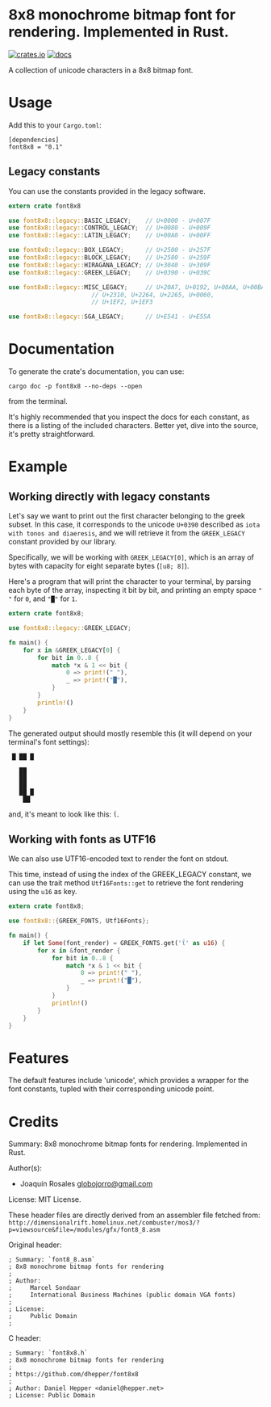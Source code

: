 8x8 monochrome bitmap font for rendering. Implemented in Rust.
==============================================================

[![crates.io](https://img.shields.io/crates/v/font8x8.svg)](https://crates.io/crates/font8x8)
[![docs](https://docs.rs/font8x8/badge.svg)](https://docs.rs/font8x8)

A collection of unicode characters in a 8x8 bitmap font.

# Usage

Add this to your `Cargo.toml`:
```cargo
[dependencies]
font8x8 = "0.1"
```

## Legacy constants
You can use the constants provided in the legacy software.

```rust
extern crate font8x8

use font8x8::legacy::BASIC_LEGACY;    // U+0000 - U+007F
use font8x8::legacy::CONTROL_LEGACY;  // U+0080 - U+009F
use font8x8::legacy::LATIN_LEGACY;    // U+00A0 - U+00FF

use font8x8::legacy::BOX_LEGACY;      // U+2500 - U+257F
use font8x8::legacy::BLOCK_LEGACY;    // U+2580 - U+259F
use font8x8::legacy::HIRAGANA_LEGACY; // U+3040 - U+309F
use font8x8::legacy::GREEK_LEGACY;    // U+0390 - U+039C

use font8x8::legacy::MISC_LEGACY;     // U+20A7, U+0192, U+00AA, U+00BA,
                       // U+2310, U+2264, U+2265, U+0060,
                       // U+1EF2, U+1EF3

use font8x8::legacy::SGA_LEGACY;      // U+E541 - U+E55A

```

# Documentation

To generate the crate's documentation, you can use:

`cargo doc -p font8x8 --no-deps --open`

from the terminal.

It's highly recommended that you inspect the docs for each constant, as there is a listing
of the included characters. Better yet, dive into the source, it's pretty straightforward.

# Example

## Working directly with legacy constants
Let's say we want to print out the first character belonging to the
greek subset. In this case, it corresponds to the unicode `U+0390` described as `iota with
tonos and diaeresis`, and we will retrieve it from the `GREEK_LEGACY` constant provided by our library.

Specifically, we will be working with `GREEK_LEGACY[0]`, which is an array of bytes with capacity for
eight separate bytes (`[u8; 8]`).

Here's a program that will print the character to your terminal, by parsing each byte of the
array, inspecting it bit by bit, and printing an empty space `" "` for `0`, and `"█"` for `1`.

```rust
extern crate font8x8;

use font8x8::legacy::GREEK_LEGACY;

fn main() {
    for x in &GREEK_LEGACY[0] {
        for bit in 0..8 {
            match *x & 1 << bit {
                0 => print!(" "),
                _ => print!("█"),
            }
        }
        println!()
    }
}
```

The generated output should mostly resemble this (it will depend on your terminal's font settings):
```text
 █ ██ █  
         
   ██    
   ██    
   ██    
   ██ █  
    ██   
```

and, it's meant to look like this: `ΐ`.


## Working with fonts as UTF16

We can also use UTF16-encoded text to render the font on stdout.

This time, instead of using the index of the GREEK_LEGACY constant, we can use the trait method `Utf16Fonts::get` to retrieve the font rendering using the `u16` as key.

```rust
extern crate font8x8;

use font8x8::{GREEK_FONTS, Utf16Fonts};

fn main() {
    if let Some(font_render) = GREEK_FONTS.get('ΐ' as u16) {
        for x in &font_render {
            for bit in 0..8 {
                match *x & 1 << bit {
                    0 => print!(" "),
                    _ => print!("█"),
                }
            }
            println!()
        }
    }
}
```

Features
========
The default features include 'unicode', which provides a wrapper for the font constants, tupled with their
corresponding unicode point.

Credits
=======

Summary: 8x8 monochrome bitmap fonts for rendering. Implemented in Rust.

Author(s):

* Joaquín Rosales <globojorro@gmail.com>

License: MIT License.

These header files are directly derived from an assembler file fetched from:
`http://dimensionalrift.homelinux.net/combuster/mos3/?p=viewsource&file=/modules/gfx/font8_8.asm`

Original header:

```
; Summary: `font8_8.asm`
; 8x8 monochrome bitmap fonts for rendering
;
; Author:
;     Marcel Sondaar
;     International Business Machines (public domain VGA fonts)
;
; License:
;     Public Domain
;
```

C header:

```
; Summary: `font8x8.h`
; 8x8 monochrome bitmap fonts for rendering
;
; https://github.com/dhepper/font8x8
;
; Author: Daniel Hepper <daniel@hepper.net>
; License: Public Domain
```
